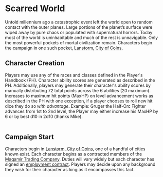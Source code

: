 # Scarred World
Untold millennium ago a catastrophic event left the world open to random contact with the outer planes. Large portions of the planet’s surface were wiped away by pure chaos or populated with supernatural horrors. Today most of the world is uninhabitable and much of the rest is unnavigable. Only the most powerful pockets of mortal civilization remain. Characters begin the campaign in one such pocket, [Lanstorm, City of Coins](./pages/city-of-coins.md).

## Character Creation
Players may use any of the races and classes defined in the Player's Handbook (PH). Character ability scores are generated as described in the PH. Additionally, players may generate their character's ability scores by manually distributing 72 total points across the 6 abilities (20 maximum). Increases to maximum hit points (MaxHP) on level advancement works as described in the PH with one exception, if a player chooses to roll new hit dice they do so *with advantage*. Example: Gruger the Half-Orc Fighter advances from 1st to 2nd level, the Player may either increase his MaxHP by 6 or by best d10 in 2d10 (thanks Mike).
<br><br>

## Campaign Start
Characters begin in [Lanstorm, City of Coins](./pages/city-of-coins.md), one of a handful of cities known exist. Each character begins as a contracted members of the [Maqamir Trading Company](./pages/trading-company.md). Duties will vary widely but each character has signed an [employment contract](./pages/contract.md). Players may decide upon any background they wish for their character as long as it encompasses this fact.
<br><br>
